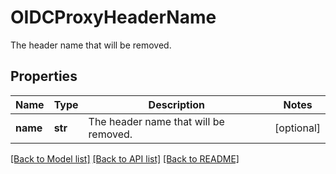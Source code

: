 # OIDCProxyHeaderName

The header name that will be removed.
## Properties
Name | Type | Description | Notes
------------ | ------------- | ------------- | -------------
**name** | **str** | The header name that will be removed. | [optional] 

[[Back to Model list]](../README.md#documentation-for-models) [[Back to API list]](../README.md#documentation-for-api-endpoints) [[Back to README]](../README.md)


